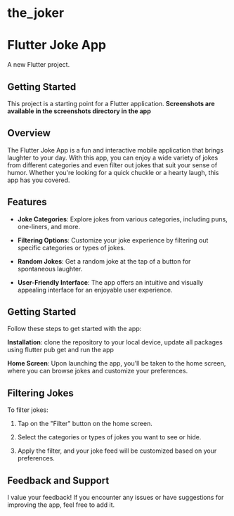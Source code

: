 # the_joker
# Flutter Joke App

A new Flutter project.

## Getting Started

This project is a starting point for a Flutter application.
**Screenshots are available in the screenshots directory in the app**



## Overview

The Flutter Joke App is a fun and interactive mobile application that brings laughter to your day. With this app, you can enjoy a wide variety of jokes from different categories and even filter out jokes that suit your sense of humor. Whether you're looking for a quick chuckle or a hearty laugh, this app has you covered.

## Features

- **Joke Categories**: Explore jokes from various categories, including puns, one-liners, and more.

- **Filtering Options**: Customize your joke experience by filtering out specific categories or types of jokes.

- **Random Jokes**: Get a random joke at the tap of a button for spontaneous laughter.

- **User-Friendly Interface**: The app offers an intuitive and visually appealing interface for an enjoyable user experience.

## Getting Started

Follow these steps to get started with the app:

**Installation**: clone the repository to your local device, update all packages using flutter pub get and run the app

**Home Screen**: Upon launching the app, you'll be taken to the home screen, where you can browse jokes and customize your preferences.


## Filtering Jokes

To filter jokes:

1. Tap on the "Filter" button on the home screen.

2. Select the categories or types of jokes you want to see or hide.

3. Apply the filter, and your joke feed will be customized based on your preferences.


## Feedback and Support

I value your feedback! If you encounter any issues or have suggestions for improving the app, feel free to add it.

